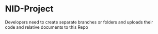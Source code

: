 # NID-Project
Developers need to create separate branches or folders and uploads their code and relative documents to this Repo
